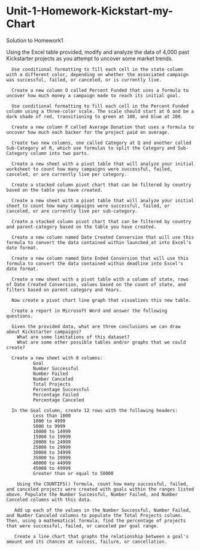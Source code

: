 # Unit-1-Homework-Kickstart-my-Chart
Solution to Homework1

Using the Excel table provided, modify and analyze the data of 4,000 past Kickstarter projects as you attempt to uncover some market trends.

      Use conditional formatting to fill each cell in the state column with a different color, depending on whether the associated campaign was successful, failed, or canceled, or is currently live.

      Create a new column O called Percent Funded that uses a formula to uncover how much money a campaign made to reach its initial goal.

      Use conditional formatting to fill each cell in the Percent Funded column using a three-color scale. The scale should start at 0 and be a dark shade of red, transitioning to green at 100, and blue at 200.

      Create a new column P called Average Donation that uses a formula to uncover how much each backer for the project paid on average.
      
      Create two new columns, one called Category at Q and another called Sub-Category at R, which use formulas to split the Category and Sub-Category column into two parts.
    
      Create a new sheet with a pivot table that will analyze your initial worksheet to count how many campaigns were successful, failed, canceled, or are currently live per category.

      Create a stacked column pivot chart that can be filtered by country based on the table you have created.

      Create a new sheet with a pivot table that will analyze your initial sheet to count how many campaigns were successful, failed, or canceled, or are currently live per sub-category.

      Create a stacked column pivot chart that can be filtered by country and parent-category based on the table you have created.

      Create a new column named Date Created Conversion that will use this formula to convert the data contained within launched_at into Excel's date format.

      Create a new column named Date Ended Conversion that will use this formula to convert the data contained within deadline into Excel's date format.
      
      Create a new sheet with a pivot table with a column of state, rows of Date Created Conversion, values based on the count of state, and filters based on parent category and Years.

      Now create a pivot chart line graph that visualizes this new table.

      Create a report in Microsoft Word and answer the following questions.

      Given the provided data, what are three conclusions we can draw about Kickstarter campaigns?
        What are some limitations of this dataset?
        What are some other possible tables and/or graphs that we could create?
       
      Create a new sheet with 8 columns:
              Goal
              Number Successful
              Number Failed
              Number Canceled
              Total Projects
              Percentage Successful
              Percentage Failed
              Percentage Canceled

      In the Goal column, create 12 rows with the following headers:
              Less than 1000
              1000 to 4999
              5000 to 9999
              10000 to 14999
              15000 to 19999
              20000 to 24999
              25000 to 29999
              30000 to 34999
              35000 to 39999
              40000 to 44999
              45000 to 49999
              Greater than or equal to 50000
              
        Using the COUNTIFS() formula, count how many successful, failed, and canceled projects were created with goals within the ranges listed above. Populate the Number Successful, Number Failed, and Number Canceled columns with this data.

       Add up each of the values in the Number Successful, Number Failed, and Number Canceled columns to populate the Total Projects column. Then, using a mathematical formula, find the percentage of projects that were successful, failed, or canceled per goal range.

       Create a line chart that graphs the relationship between a goal's amount and its chances at success, failure, or cancellation.
